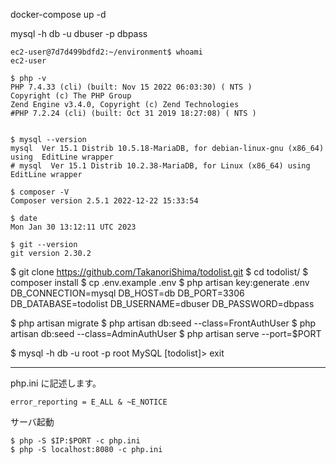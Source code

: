 docker-compose up -d

mysql -h db -u dbuser -p
dbpass

```
ec2-user@7d7d499bdfd2:~/environment$ whoami
ec2-user

$ php -v
PHP 7.4.33 (cli) (built: Nov 15 2022 06:03:30) ( NTS )
Copyright (c) The PHP Group
Zend Engine v3.4.0, Copyright (c) Zend Technologies
#PHP 7.2.24 (cli) (built: Oct 31 2019 18:27:08) ( NTS )


$ mysql --version
mysql  Ver 15.1 Distrib 10.5.18-MariaDB, for debian-linux-gnu (x86_64) using  EditLine wrapper
# mysql  Ver 15.1 Distrib 10.2.38-MariaDB, for Linux (x86_64) using  EditLine wrapper

$ composer -V
Composer version 2.5.1 2022-12-22 15:33:54

$ date
Mon Jan 30 13:12:11 UTC 2023

$ git --version
git version 2.30.2
```

$ git clone https://github.com/TakanoriShima/todolist.git
$ cd todolist/
$ composer install
$ cp .env.example .env
$ php artisan key:generate
.env
DB_CONNECTION=mysql
DB_HOST=db
DB_PORT=3306
DB_DATABASE=todolist
DB_USERNAME=dbuser
DB_PASSWORD=dbpass

$ php artisan migrate
$ php artisan db:seed --class=FrontAuthUser
$ php artisan db:seed --class=AdminAuthUser
$ php artisan serve --port=$PORT

$ mysql -h db -u root -p
root
MySQL [todolist]> exit

---

php.ini に記述します。
```
error_reporting = E_ALL & ~E_NOTICE
```

サーバ起動
```
$ php -S $IP:$PORT -c php.ini
$ php -S localhost:8080 -c php.ini
```
